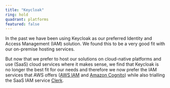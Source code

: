 ```yaml
---
title: "Keycloak"
ring: hold
quadrant: platforms
featured: false
---
```


In the past we have been using Keycloak as our preferred Identity and Access Management (IAM) solution. We found this to be a very good fit with our on-premise hosting services. 

But now that we prefer to host our solutions on cloud-native platforms and use (SaaS) cloud services where it makes sense, we find that Keycloak is no longer the best fit for our needs and therefore we now prefer the IAM services that AWS offers (<a href="aws-iam.html">AWS IAM</a> and <a href="amazon-cognito.html">Amazon Cognito</a>) while also trialling the SaaS IAM service <a href="clerk.html">Clerk</a>.

